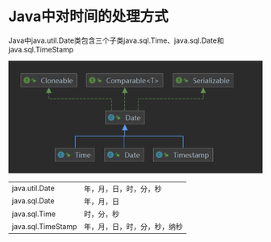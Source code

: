 # Java中对时间的处理方式
Java中java.util.Date类包含三个子类java.sql.Time、java.sql.Date和java.sql.TimeStamp

<div align=center>
<img width=600 src="../../images/java/data-structure/Date类及其子类.png">
</div>

<table>
<tr>
<td>java.util.Date</td><td>年，月，日，时，分，秒</td>
</tr>
<tr>
<td>java.sql.Date</td><td>年，月，日</td>
</tr>
<tr>
<td>java.sql.Time</td><td>时，分，秒</td>
</tr>
<tr>
<td>java.sql.TimeStamp</td><td>年，月，日，时，分，秒，纳秒</td>
</tr>
</table>
